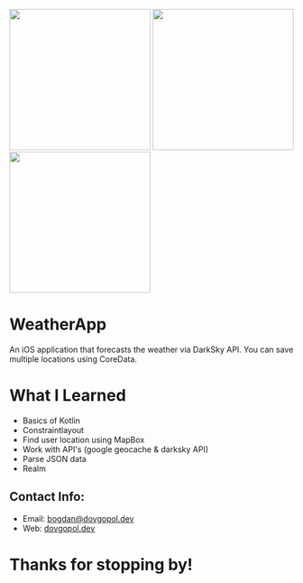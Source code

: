 <img src="https://user-images.githubusercontent.com/30866972/53283027-1ba50d80-3794-11e9-9069-937bf0271fd3.png" width="250px">  <img src="https://user-images.githubusercontent.com/30866972/53283028-1ba50d80-3794-11e9-80a4-57f134c8d094.png" width="250px"> <img src="https://user-images.githubusercontent.com/30866972/53283029-1ba50d80-3794-11e9-9adf-81b296bfe7f1.png" width="250px">

# WeatherApp

An iOS application that forecasts the weather via DarkSky API. You can save multiple locations using CoreData.


# What I Learned

* Basics of Kotlin
* Constraintlayout
* Find user location using MapBox
* Work with API's (google geocache & darksky API) 
* Parse JSON data
* Realm

## Contact Info:
- Email: bogdan@dovgopol.dev
- Web: [dovgopol.dev](https://dovgopol.dev)

# Thanks for stopping by!
